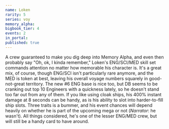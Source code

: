 ```yaml
---
name: Loken
rarity: 5
series: voy
memory_alpha:
bigbook_tier: 4
events: 2
in_portal:
published: true
---
```


A crew guaranteed to make you dig deep into Memory Alpha, and even then probably say "Oh, ok, I kinda remember," Loken's ENG/SCI/MED skill set commands attention no matter how memorable his character is. It's a great mix, of course, though ENG/SCI isn't particularly rare anymore, and the MED is token at best, leaving his overall voyage numbers squarely in good-not-great territory. The new #6 ENG base is nice too, but DB seems to be cranking out top 10 Engineers with a quickness lately, so he doesn't stand too far out from any of them. If you like using cloak ships, his 400% instant damage at 8 seconds can be handy, as is his ability to slot into harder-to-fill ship slots. Three traits is a bummer, and his event chances will depend heavily on whether he is part of the upcoming mega or not (_Narrator_: he wasn't). All things considered, he's one of the lesser ENG/MED crew, but will still be a handy card to have around.
